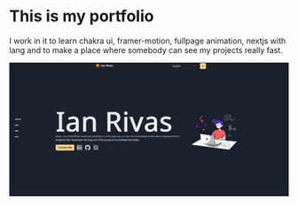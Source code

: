 # This is my portfolio

I work in it to learn chakra ui, framer-motion, fullpage animation, nextjs with lang and to make a place where somebody can see my projects really fast.

![plot](./public/images/page.png)
